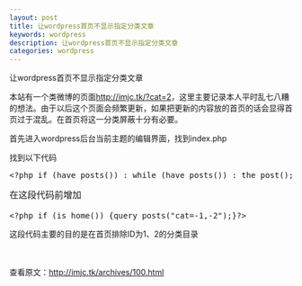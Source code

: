 ```yaml
---
layout: post
title: 让wordpress首页不显示指定分类文章
keywords: wordpress
description: 让wordpress首页不显示指定分类文章
categories: wordpress
---
```

让wordpress首页不显示指定分类文章
<div><div><div id="sina_keyword_ad_area2"  class="articalContent   "  >
			<p>本站有一个类微博的页面<a rel="nofollow" HREF="http://imjc.tk/?cat=2"  >http://imjc.tk/?cat=2</A>，这里主要记录本人平时乱七八糟的想法。由于以后这个页面会频繁更新，如果把更新的内容放的首页的话会显得首页过于混乱。在首页将这一分类屏蔽十分有必要。</P>
<p>首先进入wordpress后台当前主题的编辑界面，找到index.php</P>
<p>找到以下代码</P>
<pre>
&lt;?php if (have_posts()) : while (have_posts()) : the_post(); update_post_caches($posts); ?&gt;
</PRE>
<p><span style="line-height: 1.714285714; font-size: 1rem;"  >在这段代码前增加</SPAN></P>
<pre>
&lt;?php if (is_home()) {query_posts("cat=-1,-2");}?&gt;
</PRE>
<p>这段代码主要的目的是在首页排除ID为1、2的分类目录</P>
<p>&nbsp;<br />
<br />
查看原文：<a rel="nofollow" HREF="http://imjc.tk/archives/100.html"  >http://imjc.tk/archives/100.html</A></P>							
		</div></div></div>
    
